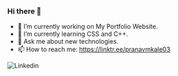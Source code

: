 ### Hi there 👋

<!--
**PranavKale03/PranavKale03** is a ✨ _special_ ✨ repository because its `README.md` (this file) appears on your GitHub profile.

Here are some ideas to get you started:
-->
- 🔭 I’m currently working on My Portfolio Website.
- 🌱 I’m currently learning CSS and C++.
- 💬 Ask me about new technologies.
- 📫 How to reach me: https://linktr.ee/pranavmkale03


![Linkedin](https://user-images.githubusercontent.com/107506777/208254168-0953bde1-96c7-4bba-b956-d66a6985de77.png)
